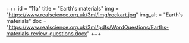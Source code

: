 +++
id = "11a"
title = "Earth's materials"
img = "https://www.realscience.org.uk/3ml/img/rockart.jpg"
img_alt = "Earth's materials"
doc = "https://www.realscience.org.uk/3ml/pdfs/WordQuestions/Earths-materials-review-questions.docx"
+++
